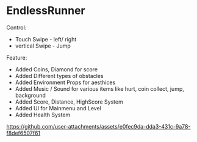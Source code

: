 # EndlessRunner
 
Control: 
- Touch Swipe - left/ right 
- vertical Swipe - Jump

Feature: 
- Added Coins, Diamond for score
- Added Different types of obstacles
- Added Environment Props for aesthices
- Added Music / Sound for various items like hurt, coin collect, jump, background
- Added Score, Distance, HighScore System
- Added UI for Mainmenu and Level
- Added Health System


https://github.com/user-attachments/assets/e0fec9da-dda3-431c-9a78-f8def6507f61

